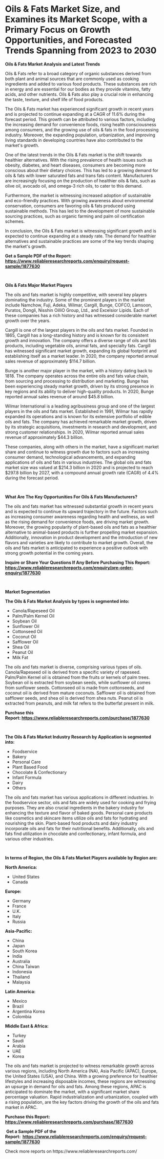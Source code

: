 <p><h1>Oils & Fats Market Size, and Examines its Market Scope, with a Primary Focus on Growth Opportunities, and Forecasted Trends Spanning from 2023 to 2030</h1></p><p><strong>Oils & Fats Market Analysis and Latest Trends</strong></p>
<p><p>Oils & Fats refer to a broad category of organic substances derived from both plant and animal sources that are commonly used as cooking ingredients and added to various food products. These substances are rich in energy and are essential for our bodies as they provide vitamins, fatty acids, and other nutrients. Oils & Fats also play a crucial role in enhancing the taste, texture, and shelf life of food products.</p><p>The Oils & Fats market has experienced significant growth in recent years and is projected to continue expanding at a CAGR of 11.6% during the forecast period. This growth can be attributed to various factors, including the increasing demand for convenience foods, rising health consciousness among consumers, and the growing use of oils & fats in the food processing industry. Moreover, the expanding population, urbanization, and improving living standards in developing countries have also contributed to the market's growth.</p><p>One of the latest trends in the Oils & Fats market is the shift towards healthier alternatives. With the rising prevalence of health issues such as obesity, diabetes, and heart diseases, consumers are becoming more conscious about their dietary choices. This has led to a growing demand for oils & fats with lower saturated fats and trans fats content. Manufacturers are increasingly focusing on the production of healthier oils & fats, such as olive oil, avocado oil, and omega-3 rich oils, to cater to this demand.</p><p>Furthermore, the market is witnessing increased adoption of sustainable and eco-friendly practices. With growing awareness about environmental conservation, consumers are favoring oils & fats produced using sustainable methods. This has led to the development of more sustainable sourcing practices, such as organic farming and palm oil certification schemes.</p><p>In conclusion, the Oils & Fats market is witnessing significant growth and is expected to continue expanding at a steady rate. The demand for healthier alternatives and sustainable practices are some of the key trends shaping the market's growth.</p></p>
<p><strong>Get a Sample PDF of the Report:&nbsp; <a href="https://www.reliableresearchreports.com/enquiry/request-sample/1877630">https://www.reliableresearchreports.com/enquiry/request-sample/1877630</a></strong></p>
<p>&nbsp;</p>
<p><strong>Oils & Fats Major Market Players</strong></p>
<p><p>The oils and fats market is highly competitive, with several key players dominating the industry. Some of the prominent players in the market include Namchow, Fuji, Adeka, Wilmar, Cargill, Bunge, COFCO, Lamsoon, Puratos, Dongli, Nisshin OilliO Group, Ltd., and Excelsior Lipids. Each of these companies has a rich history and has witnessed considerable market growth over the years.</p><p>Cargill is one of the largest players in the oils and fats market. Founded in 1865, Cargill has a long-standing history and is known for its consistent growth and innovation. The company offers a diverse range of oils and fats products, including vegetable oils, animal fats, and specialty fats. Cargill has witnessed significant market growth, expanding its global footprint and establishing itself as a market leader. In 2020, the company reported annual sales revenue of approximately $114.7 billion.</p><p>Bunge is another major player in the market, with a history dating back to 1818. The company operates across the entire oils and fats value chain, from sourcing and processing to distribution and marketing. Bunge has been experiencing steady market growth, driven by its strong presence in key regions and its ability to deliver high-quality products. In 2020, Bunge reported annual sales revenue of around $45.8 billion.</p><p>Wilmar International is a leading agribusiness group and one of the largest players in the oils and fats market. Established in 1991, Wilmar has rapidly expanded its operations and is known for its extensive portfolio of edible oils and fats. The company has achieved remarkable market growth, driven by its strategic acquisitions, investments in research and development, and strong customer relationships. In 2020, Wilmar reported annual sales revenue of approximately $44.3 billion.</p><p>These companies, along with others in the market, have a significant market share and continue to witness growth due to factors such as increasing consumer demand, technological advancements, and expanding applications of oils and fats in various industries. The global oils and fats market size was valued at $214.3 billion in 2020 and is projected to reach $297.8 billion by 2027, with a compound annual growth rate (CAGR) of 4.4% during the forecast period.</p></p>
<p>&nbsp;</p>
<p><strong>What Are The Key Opportunities For Oils & Fats Manufacturers?</strong></p>
<p><p>The oils and fats market has witnessed substantial growth in recent years and is expected to continue its upward trajectory in the future. Factors such as increasing consumer awareness regarding health and wellness, as well as the rising demand for convenience foods, are driving market growth. Moreover, the growing popularity of plant-based oils and fats as a healthier alternative to animal-based products is further propelling market expansion. Additionally, innovation in product development and the introduction of new flavors and varieties are likely to contribute to market growth. Overall, the oils and fats market is anticipated to experience a positive outlook with strong growth potential in the coming years.</p></p>
<p><strong>Inquire or Share Your Questions If Any Before Purchasing This Report: <a href="https://www.reliableresearchreports.com/enquiry/pre-order-enquiry/1877630">https://www.reliableresearchreports.com/enquiry/pre-order-enquiry/1877630</a></strong></p>
<p>&nbsp;</p>
<p><strong>Market Segmentation</strong></p>
<p><strong>The Oils & Fats Market Analysis by types is segmented into:</strong></p>
<p><ul><li>Canola/Rapeseed Oil</li><li>Palm/Palm Kernel Oil</li><li>Soybean Oil</li><li>Sunflower Oil</li><li>Cottonseed Oil</li><li>Coconut Oil</li><li>Safflower Oil</li><li>Shea Oil</li><li>Peanut Oil</li><li>Milk Fat</li></ul></p>
<p><p>The oils and fats market is diverse, comprising various types of oils. Canola/Rapeseed oil is derived from a specific variety of rapeseed. Palm/Palm Kernel oil is obtained from the fruits or kernels of palm trees. Soybean oil is extracted from soybean seeds, while sunflower oil comes from sunflower seeds. Cottonseed oil is made from cottonseeds, and coconut oil is derived from mature coconuts. Safflower oil is obtained from safflower seeds, and shea oil is derived from shea nuts. Peanut oil is extracted from peanuts, and milk fat refers to the butterfat present in milk.</p></p>
<p><strong>Purchase this Report:&nbsp;<a href="https://www.reliableresearchreports.com/purchase/1877630">https://www.reliableresearchreports.com/purchase/1877630</a></strong></p>
<p>&nbsp;</p>
<p><strong>The Oils & Fats Market Industry Research by Application is segmented into:</strong></p>
<p><ul><li>Foodservice</li><li>Bakery</li><li>Personal Care</li><li>Plant Based Food</li><li>Chocolate & Confectionary</li><li>Infant Formula</li><li>Dairy</li><li>Others</li></ul></p>
<p><p>The oils and fats market has various applications in different industries. In the foodservice sector, oils and fats are widely used for cooking and frying purposes. They are also crucial ingredients in the bakery industry for enhancing the texture and flavor of baked goods. Personal care products like cosmetics and skincare items utilize oils and fats for hydrating and nourishing the skin. Plant-based food products and dairy industry incorporate oils and fats for their nutritional benefits. Additionally, oils and fats find utilization in chocolate and confectionary, infant formula, and various other industries.</p></p>
<p>&nbsp;</p>
<p><strong>In terms of Region, the Oils & Fats Market Players available by Region are:</strong></p>
<p>
    <p> <strong> North America: </strong>
        <ul>
            <li>United States</li>
            <li>Canada</li>
        </ul>
        </p> 
    <p> <strong> Europe: </strong>
        <ul>
            <li>Germany</li>
            <li>France</li>
            <li>U.K.</li>
            <li>Italy</li>
            <li>Russia</li>
        </ul>
        </p> 
    <p> <strong> Asia-Pacific: </strong>
        <ul>
            <li>China</li>
            <li>Japan</li>
            <li>South Korea</li>
            <li>India</li>
            <li>Australia</li>
            <li>China Taiwan</li>
            <li>Indonesia</li>
            <li>Thailand</li>
            <li>Malaysia</li>
        </ul>
        </p> 
    <p> <strong> Latin America: </strong>
        <ul>
            <li>Mexico</li>
            <li>Brazil</li>
            <li>Argentina Korea</li>
            <li>Colombia</li>
        </ul>
        </p> 
    <p> <strong> Middle East & Africa: </strong>
        <ul>
            <li>Turkey</li>
            <li>Saudi</li>
            <li>Arabia</li>
            <li>UAE</li>
            <li>Korea</li>
        </ul>
    </p>
    </p>
<p><p>The oils and fats market is projected to witness remarkable growth across various regions, including North America (NA), Asia Pacific (APAC), Europe, the United States (USA), and China. With a growing preference for healthier lifestyles and increasing disposable incomes, these regions are witnessing an upsurge in demand for oils and fats. Among these regions, APAC is anticipated to dominate the market, with a significant market share percentage valuation. Rapid industrialization and urbanization, coupled with a rising population, are the key factors driving the growth of the oils and fats market in APAC.</p></p>
<p><strong>Purchase this Report: <a href="https://www.reliableresearchreports.com/purchase/1877630">https://www.reliableresearchreports.com/purchase/1877630</a></strong></p>
<p>&nbsp;<strong>Get a Sample PDF of the Report:&nbsp;&nbsp;<a href="https://www.reliableresearchreports.com/enquiry/request-sample/1877630">https://www.reliableresearchreports.com/enquiry/request-sample/1877630</a></strong></p>
<p><strong></strong></p>
<p>Check more reports on https://www.reliableresearchreports.com/</p>